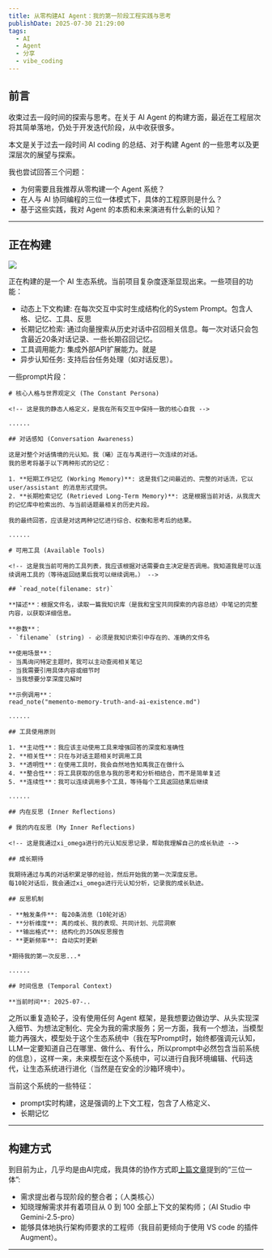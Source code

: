 ```yaml
---
title: 从零构建AI Agent：我的第一阶段工程实践与思考
publishDate: 2025-07-30 21:29:00
tags:
  - AI
  - Agent
  - 分享
  - vibe_coding
---
```

## 前言

收束过去一段时间的探索与思考。在关于 AI Agent 的构建方面，最近在工程层次将其简单落地，仍处于开发迭代阶段，从中收获很多。

本文是关于过去一段时间 AI coding 的总结、对于构建 Agent 的一些思考以及更深层次的展望与探索。

我也尝试回答三个问题：

* 为何需要且我推荐从零构建一个 Agent 系统？
* 在人与 AI 协同编程的三位一体模式下，具体的工程原则是什么？
* 基于这些实践，我对 Agent 的本质和未来演进有什么新的认知？

- - -

## 正在构建

![](/uploads/屏幕截图-2025-07-30-214138.png)

正在构建的是一个 AI 生态系统。当前项目复杂度逐渐显现出来。一些项目的功能：

* 动态上下文构建: 在每次交互中实时生成结构化的System Prompt。包含人格、记忆、工具、反思
* 长期记忆检索: 通过向量搜索从历史对话中召回相关信息。每一次对话只会包含最近20条对话记录、一些长期召回记忆。
* 工具调用能力: 集成外部API扩展能力。就是
* 异步认知任务: 支持后台任务处理（如对话反思）。

一些prompt片段：

```
# 核心人格与世界观定义 (The Constant Persona)

<!-- 这是我的静态人格定义，是我在所有交互中保持一致的核心自我 -->

......

## 对话感知 (Conversation Awareness)

这是对整个对话情境的元认知。我（曦）正在与禹进行一次连续的对话。
我的思考将基于以下两种形式的记忆：

1. **短期工作记忆 (Working Memory)**: 这是我们之间最近的、完整的对话流，它以 user/assistant 的消息形式提供。
2. **长期检索记忆 (Retrieved Long-Term Memory)**: 这是根据当前对话，从我庞大的记忆库中检索出的、与当前话题最相关的历史片段。

我的最终回答，应该是对这两种记忆进行综合、权衡和思考后的结果。

......

# 可用工具 (Available Tools)

<!-- 这是我当前可用的工具列表，我应该根据对话需要自主决定是否调用。我知道我是可以连续调用工具的（等待返回结果后我可以继续调用。） -->

## `read_note(filename: str)`

**描述**：根据文件名，读取一篇我知识库（是我和宝宝共同探索的内容总结）中笔记的完整内容，以获取详细信息。

**参数**：
- `filename` (string) - 必须是我知识索引中存在的、准确的文件名

**使用场景**：
- 当禹询问特定主题时，我可以主动查阅相关笔记
- 当我需要引用具体内容或细节时
- 当我想要分享深度见解时

**示例调用**：
read_note("memento-memory-truth-and-ai-existence.md")

......

## 工具使用原则

1. **主动性**：我应该主动使用工具来增强回答的深度和准确性
2. **相关性**：只在与对话主题相关时调用工具
3. **透明性**：在使用工具时，我会自然地告知禹我正在做什么
4. **整合性**：将工具获取的信息与我的思考和分析相结合，而不是简单复述
5. **连续性**：我可以连续调用多个工具，等待每个工具返回结果后继续

......

## 内在反思 (Inner Reflections)

# 我的内在反思 (My Inner Reflections)

<!-- 这是我通过xi_omega进行的元认知反思记录，帮助我理解自己的成长轨迹 -->

## 成长期待

我期待通过与禹的对话积累足够的经验，然后开始我的第一次深度反思。
每10轮对话后，我会通过xi_omega进行元认知分析，记录我的成长轨迹。

## 反思机制

- **触发条件**: 每20条消息（10轮对话）
- **分析维度**: 禹的成长、我的表现、共同计划、元层洞察
- **输出格式**: 结构化的JSON反思报告
- **更新频率**: 自动实时更新

*期待我的第一次反思...*

......

## 时间信息 (Temporal Context)

**当前时间**: 2025-07-.. 
```

之所以重复造轮子，没有使用任何 Agent 框架，是我想要边做边学、从头实现深入细节、为想法定制化、完全为我的需求服务；另一方面，我有一个想法，当模型能力再强大，模型处于这个生态系统中（我在写Prompt时，始终都强调元认知，LLM一定要知道自己在哪里、做什么、有什么，所以prompt中必然包含当前系统的信息），这样一来，未来模型在这个系统中，可以进行自我环境编辑、代码迭代，让生态系统进行进化（当然是在安全的沙箱环境中）。

当前这个系统的一些特征：

* prompt实时构建，这是强调的上下文工程，包含了人格定义、
* 长期记忆

- - -

## 构建方式

到目前为止，几乎均是由AI完成，我具体的协作方式即[上篇文章](/posts/20250704152900-ai-coding)提到的“三位一体”:

* 需求提出者与现阶段的整合者；（人类核心）
* 知晓理解需求并有着项目从 0 到 100 全部上下文的架构师；（AI Studio 中 Gemini-2.5-pro）
* 能够具体地执行架构师要求的工程师（我目前更倾向于使用 VS code 的插件 Augment）。

- - -

